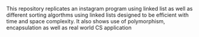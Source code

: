 This repository replicates an instagram program using linked list as well as different sorting algorthms using linked lists designed to be efficient with time and space complexity. It also shows use of polymorphism, encapsulation as well as real world CS application
